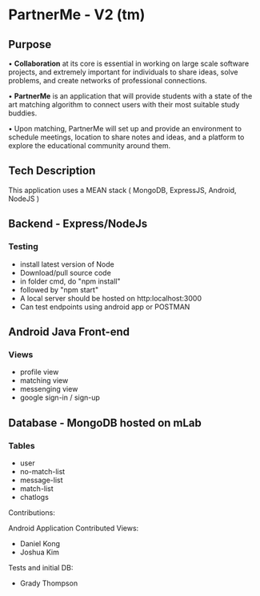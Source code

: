 # PartnerMe - V2 (tm)

## Purpose

• <b>Collaboration</b> at its core is essential in working on large scale software projects, and
extremely important for individuals to share ideas, solve problems, and create networks
of professional connections.

• <b>PartnerMe</b> is an application that will provide students with a state of the art matching
algorithm to connect users with their most suitable study buddies.

• Upon matching, PartnerMe will set up and provide an environment to schedule meetings,
location to share notes and ideas, and a platform to explore the educational community
around them.

## Tech Description
This application uses a MEAN stack ( MongoDB, ExpressJS, Android, NodeJS )


## Backend - Express/NodeJs

### Testing

-   install latest version of Node
-   Download/pull source code
-   in folder cmd, do "npm install"
-   followed by "npm start"
-   A local server should be hosted on http:localhost:3000
-   Can test endpoints using android app or POSTMAN

## Android Java Front-end

### Views
-  profile view
-  matching view
-  messenging view
-  google sign-in / sign-up

## Database - MongoDB hosted on mLab

### Tables
-  user
-  no-match-list
-  message-list
-  match-list
-  chatlogs


Contributions:

Android Application Contributed Views:
- Daniel Kong
- Joshua Kim

Tests and initial DB:
- Grady Thompson
